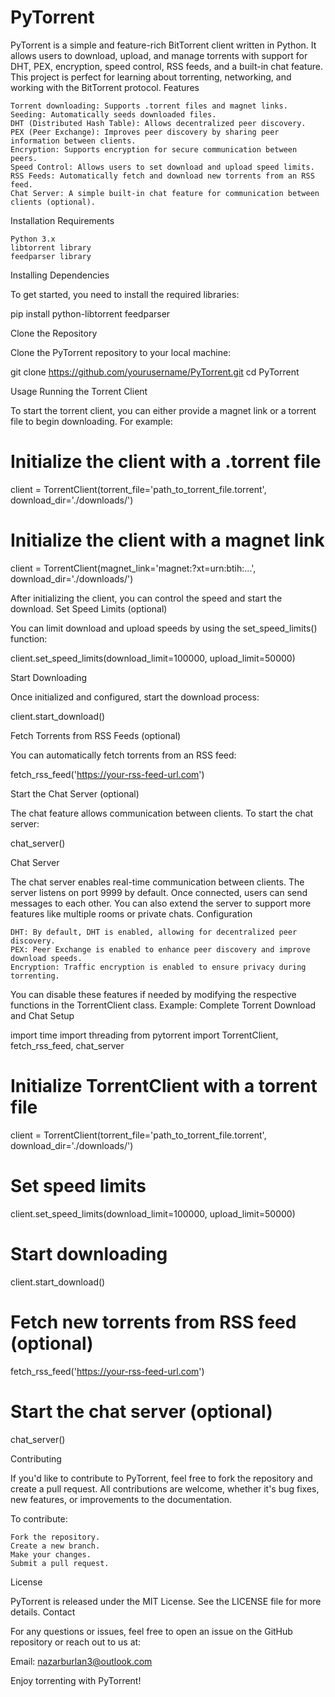 # PyTorrent

PyTorrent is a simple and feature-rich BitTorrent client written in Python. It allows users to download, upload, and manage torrents with support for DHT, PEX, encryption, speed control, RSS feeds, and a built-in chat feature. This project is perfect for learning about torrenting, networking, and working with the BitTorrent protocol.
Features

    Torrent downloading: Supports .torrent files and magnet links.
    Seeding: Automatically seeds downloaded files.
    DHT (Distributed Hash Table): Allows decentralized peer discovery.
    PEX (Peer Exchange): Improves peer discovery by sharing peer information between clients.
    Encryption: Supports encryption for secure communication between peers.
    Speed Control: Allows users to set download and upload speed limits.
    RSS Feeds: Automatically fetch and download new torrents from an RSS feed.
    Chat Server: A simple built-in chat feature for communication between clients (optional).

Installation
Requirements

    Python 3.x
    libtorrent library
    feedparser library

Installing Dependencies

To get started, you need to install the required libraries:

pip install python-libtorrent feedparser

Clone the Repository

Clone the PyTorrent repository to your local machine:

git clone https://github.com/yourusername/PyTorrent.git
cd PyTorrent

Usage
Running the Torrent Client

To start the torrent client, you can either provide a magnet link or a torrent file to begin downloading. For example:

# Initialize the client with a .torrent file
client = TorrentClient(torrent_file='path_to_torrent_file.torrent', download_dir='./downloads/')

# Initialize the client with a magnet link
client = TorrentClient(magnet_link='magnet:?xt=urn:btih:...', download_dir='./downloads/')

After initializing the client, you can control the speed and start the download.
Set Speed Limits (optional)

You can limit download and upload speeds by using the set_speed_limits() function:

client.set_speed_limits(download_limit=100000, upload_limit=50000)

Start Downloading

Once initialized and configured, start the download process:

client.start_download()

Fetch Torrents from RSS Feeds (optional)

You can automatically fetch torrents from an RSS feed:

fetch_rss_feed('https://your-rss-feed-url.com')

Start the Chat Server (optional)

The chat feature allows communication between clients. To start the chat server:

chat_server()

Chat Server

The chat server enables real-time communication between clients. The server listens on port 9999 by default. Once connected, users can send messages to each other. You can also extend the server to support more features like multiple rooms or private chats.
Configuration

    DHT: By default, DHT is enabled, allowing for decentralized peer discovery.
    PEX: Peer Exchange is enabled to enhance peer discovery and improve download speeds.
    Encryption: Traffic encryption is enabled to ensure privacy during torrenting.

You can disable these features if needed by modifying the respective functions in the TorrentClient class.
Example: Complete Torrent Download and Chat Setup

import time
import threading
from pytorrent import TorrentClient, fetch_rss_feed, chat_server

# Initialize TorrentClient with a torrent file
client = TorrentClient(torrent_file='path_to_torrent_file.torrent', download_dir='./downloads/')

# Set speed limits
client.set_speed_limits(download_limit=100000, upload_limit=50000)

# Start downloading
client.start_download()

# Fetch new torrents from RSS feed (optional)
fetch_rss_feed('https://your-rss-feed-url.com')

# Start the chat server (optional)
chat_server()

Contributing

If you'd like to contribute to PyTorrent, feel free to fork the repository and create a pull request. All contributions are welcome, whether it's bug fixes, new features, or improvements to the documentation.

To contribute:

    Fork the repository.
    Create a new branch.
    Make your changes.
    Submit a pull request.

License

PyTorrent is released under the MIT License. See the LICENSE file for more details.
Contact

For any questions or issues, feel free to open an issue on the GitHub repository or reach out to us at:

Email: nazarburlan3@outlook.com

Enjoy torrenting with PyTorrent!
